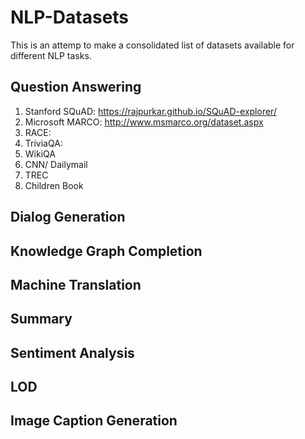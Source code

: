 # NLP-Datasets
This is an attemp to make a consolidated list of datasets available for different NLP tasks. 
## Question Answering
1. Stanford SQuAD: https://rajpurkar.github.io/SQuAD-explorer/
2. Microsoft MARCO: http://www.msmarco.org/dataset.aspx
3. RACE: 
4. TriviaQA:
5. WikiQA
6. CNN/ Dailymail
7. TREC
8. Children Book
## Dialog Generation
## Knowledge Graph Completion
## Machine Translation
## Summary
## Sentiment Analysis
## LOD 
## Image Caption Generation

